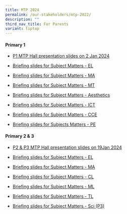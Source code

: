 ```yaml
---
title: MTP 2024
permalink: /our-stakeholders/mtp-2022/
description: ""
third_nav_title: For Parents
variant: tiptap
---
```

<h4>Primary 1</h4>
<ul data-tight="true" class="tight">
<li>
<p><a href="/files/2024%20MTP/1__P1_MTP_Hall_Briefing_2024_SLs_and_YH.pdf" rel="noopener noreferrer nofollow" target="_blank">P1 MTP Hall presentation slides on 2 Jan 2024</a>
</p>
</li>
<li>
<p><a href="https://youtu.be/6mwSgAolebQ" rel="noopener noreferrer nofollow" target="_blank">Briefing slides for Subject Matters - EL</a>
</p>
</li>
<li>
<p><a href="https://youtu.be/NTvh_1wfelM" rel="noopener noreferrer nofollow" target="_blank">Briefing slides for Subject Matters - MA</a>
</p>
</li>
<li>
<p><a href="https://youtu.be/jEEGdQ8JRzk" rel="noopener noreferrer nofollow" target="_blank">Briefing slides for Subject Matters - MT</a>
</p>
</li>
<li>
<p><a href="https://youtu.be/X2o6vQZUjlU" rel="noopener noreferrer nofollow" target="_blank">Briefing slides for Subject Matters - Aesthetics</a>
</p>
</li>
<li>
<p><a href="/files/2024%20MTP/3__P1_MTP_Hall_Briefing_2024_ICT.pdf" rel="noopener noreferrer nofollow" target="_blank">Briefing slides for Subject Matters - ICT</a>
</p>
</li>
<li>
<p><a href="/files/2024%20MTP/2__P1_MTP_Hall_Briefing_2024_CCE.pdf" rel="noopener noreferrer nofollow" target="_blank">Briefing slides for Subject Matters - CCE</a>
</p>
</li>
<li>
<p><a href="/files/2024%20MTP/8__PE_Dept_Sharing_for_P1_Parents_2024.pdf" rel="noopener noreferrer nofollow" target="_blank">Briefing slides for Subjects Matters - PE</a>
</p>
</li>
</ul>
<p></p>
<h4>Primary 2 &amp; 3</h4>
<ul data-tight="true" class="tight">
<li>
<p><a href="/files/2024 MTP/P2_and_P3_MTP_2024_19Jan2024.pdf" rel="noopener noreferrer nofollow" target="_blank">P2 &amp; P3 MTP Hall presentation slides on 19Jan 2024</a>
</p>
</li>
<li>
<p><a href="https://youtu.be/6qptnMnjoTc" rel="noopener noreferrer nofollow" target="_blank">Briefing slides for Subject Matters - EL</a>
</p>
</li>
<li>
<p><a href="https://youtu.be/1KLJqn1m8kw" rel="noopener noreferrer nofollow" target="_blank">Briefing slides for Subject Matters - MA</a>
</p>
</li>
<li>
<p><a href="https://youtu.be/X07DkjVfnWk" rel="noopener noreferrer nofollow" target="_blank">Briefing slides for Subject Matters - CL</a>
</p>
</li>
<li>
<p><a href="https://youtu.be/b85qoqiHYME" rel="noopener noreferrer nofollow" target="_blank">Briefing slides for Subject Matters - ML</a>
</p>
</li>
<li>
<p><a href="https://youtu.be/5BcVHmate8o" rel="noopener noreferrer nofollow" target="_blank">Briefing slides for Subject Matters - TL</a>
</p>
</li>
<li>
<p><a href="https://youtu.be/kgimnzo5b8k" rel="noopener noreferrer nofollow" target="_blank">Briefing slides for Subject Matters - Sci (P3)</a>
</p>
<p></p>
</li>
</ul>
<p></p>